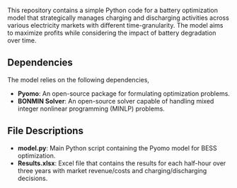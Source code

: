 This repository contains a simple Python code for a battery optimization model that strategically manages charging and discharging activities across various electricity markets with different time-granularity. The model aims to maximize profits while considering the impact of battery degradation over time. 

## **Dependencies**

The model relies on the following dependencies,

- **Pyomo**: An open-source package for formulating optimization problems.
- **BONMIN Solver**: An open-source solver capable of handling mixed integer nonlinear programming (MINLP) problems.

## **File Descriptions**

 - **model.py**: Main Python script containing the Pyomo model for BESS optimization.
 - **Results.xlsx**: Excel file that contains the results for each half-hour over three years with market revenue/costs and charging/discharging decisions.
